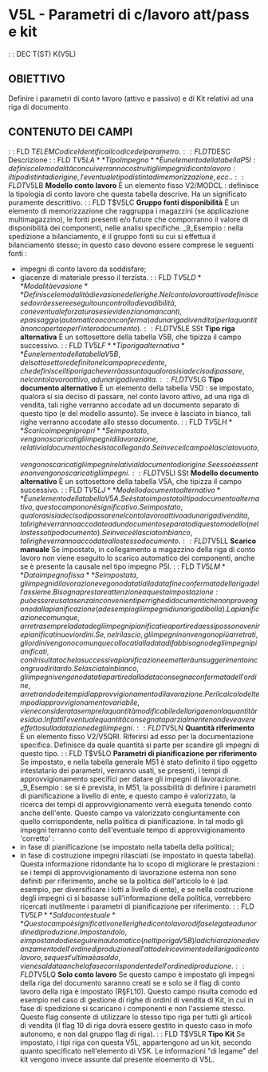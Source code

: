 # V5L - Parametri di c/lavoro att/pass e kit
 :  : DEC T(ST) K(V5L)
## OBIETTIVO
Definire i parametri di conto lavoro (attivo e passivo) e di Kit relativi ad una riga di documento.
## CONTENUTO DEI CAMPI
 :  : FLD T$ELEM Codice
Identifica il codice del parametro.
 :  : FLD T$DESC Descrizione
 :  : FLD T$V5LA **Tipo Impegno**
È un elemento della tabella P5I :  definisce le modalità con cui verranno costruiti gli impegni di conto lavoro :  il tipo distinta di origine, l'eventuale tipo distinta di memorizzazione, ecc..
 :  : FLD T$V5LB **Modello conto lavoro**
È un elemento fisso V2/MODCL :  definisce la tipologia di conto lavoro che questa tabella descrive. Ha un significato puramente descrittivo.
 :  : FLD T$V5LC **Gruppo fonti disponibilità**
È un elemento di memorizzazione che raggruppa i magazzini (se applicazione multimagazzino), le fonti presenti e/o future che comporranno il valore di disponibilità dei componenti, nelle analisi specifiche.
_9_Esempio :  nella spedizione a bilanciamento, è il gruppo fonti su cui si effettua il bilanciamento stesso; in questo caso devono essere comprese le seguenti fonti : 
-    impegni di conto lavoro da soddisfare;
-    giacenze di materiale presso il terzista.
 :  : FLD T$V5LD **Modalità evasione**
Definisce le modalità di evasione delle righe.
Nel conto lavoro attivo definisce se dovrà essere eseguito un controllo di evadibilità, con eventuale forzatura se si evidenziano mancanti, e passaggio (automatico o con conferma) ad una riga di vendita (per la quantità non coperta o per l'intero documento).
 :  : FLD T$V5LE SSt **Tipo riga alternativa**
È un sottosettore della tabella V5B, che tipizza il campo successivo.
 :  : FLD T$V5LF **Tipo riga alternativa**
È un elemento della tabella V5B, del sottosettore definito nel campo precedente, che definisce il tipo riga che verrà assunto qualora si sia deciso di passare, nel conto lavoro attivo, ad una riga di vendita.
 :  : FLD T$V5LG **Tipo documento alternativo**
È un elemento della tabella V5D :  se impostato, qualora si sia deciso di passare, nel conto lavoro attivo, ad una riga di vendita, tali righe verranno accodate ad un documento separato di questo tipo (e del modello assunto). Se invece è lasciato in bianco, tali righe verranno accodate allo stesso documento.
 :  : FLD T$V5LH **Scarico impegni propri**
Se impostato, vengono scaricati gli impegni di lavorazione, relativi al documento che si sta collegando. Se invece il campo è lasciato vuoto, vengono scaricati gli impegni relativi al documento di origine. Se esso è assente non vengono scaricati gli impegni.
 :  : FLD T$V5LI SSt **Modello documento alternativo**
È un sottosettore della tabella V5A, che tipizza il campo successivo.
 :  : FLD T$V5LJ **Modello documento alternativo**
È un elemento della tabella V5A.
Se è stato impostato il tipo documento alternativo, questo campo non è significativo.
Se impostato, qualora si sia deciso di passare nel conto lavoro attivo ad una riga di vendita, tali righe verranno accodate ad un documento separato di questo modello (nello stesso tipo documento). Se invece è lasciato in bianco, tali righe verranno accodate allo stesso documento.
 :  : FLD T$V5LL **Scarico manuale**
Se impostato, in collegamento a magazzino della riga di conto lavoro non viene eseguito lo scarico automatico dei componenti, anche se è presente la causale nel tipo impegno P5I.
 :  : FLD T$V5LM **Data impegno fissa**
Se impostata, gli impegni di lavorazione vegono datati alla data fine confermata della riga dell'assieme.
Bisogna prestare attenzione a questa impostazione :  può essere usata senza inconvenienti per righe di documenti che non provengono dalla pianificazione (ad esempio gli impegni di una riga di bolla).
La pianificazione comunque, arretra sempre la data degli impegni pianificati e a partire da essi possono venire pianificati nuovi ordini. Se, nel rilascio, gli impegni non vengono più arretrati, gli ordini vengono comunque collocati alla data di fabbisogno degli impegni pianificati, con il risultato che la successiva pianificazione emetterà un suggerimento incongruo di ritardo.
Se lasciata in bianco, gli impegni vengono datati a partire dalla data consegna confermata dell'ordine, arretrando dei tempi di approvvigionamento di lavorazione. Per il calcolo del tempo di approvvigionamento variabile, viene considerata sempre la quantità modificabile della riga e non la quantità residua. Infatti l'eventuale quantità consegnata parzialmente non deve avere effetto sulla datazione degli impegni.
 :  : FLD T$V5LN **Quantità riferimento**
È un elemento fisso V2/V5QRI. Riferirsi ad esso per la documentazione specifica. Definisce da quale quantità si parte per scandire gli impegni di questo tipo.
 :  : FLD T$V5LO **Parametri di pianificazione per riferimento**
Se impostato, e nella tabella generale M51 è stato definito il tipo oggetto intestatario dei parametri, verranno usati, se presenti, i tempi di approvvigionamento specifici per datare gli impegni di lavorazione.
_9_Esempio :  se si è prevista, in M51, la possibilità di definire i parametri di pianificazione a livello di ente, e questo campo è valorizzato, la ricerca dei tempi di approvvigionamento verrà eseguita tenendo conto anche dell'ente.
Questo campo va valorizzato congiuntamente con quello corrispondente, nella politica di pianificazione.
In tal modo gli impegni terranno conto dell'eventuale tempo di approvvigionamento 'corretto' : 
-    in fase di pianificazione (se impostato nella tabella della politica);
-    in fase di costruzione impegni rilasciati (se impostato in questa tabella).
Questa informazione ridondante ha lo scopo di migliorare le prestazioni :  se i tempi di approvvigionamento di lavorazione esterna non sono definiti per riferimento, anche se la politica dell'articolo lo è (ad esempio, per diversificare i lotti a livello di ente), e se nella costruzione degli impegni ci si basasse sull'informazione della politica, verrebbero ricercati inutilmente i parametri di pianificazione per riferimento.
 :  : FLD T$V5LP **Saldo contestuale**
Questo campo è significativo nelle righe di conto lavoro di fase legate ad un ordine di produzione.
Impostandolo, e impostando di eseguire in automatico (nel tipo riga V5B) la dichiarazione di avanzamento dell'ordine di produzione all'atto del ricevimento della riga di conto lavoro, se quest'ultima è a saldo, viene saldata anche la fase corrispondente dell'ordine di produzione.
 :  : FLD T$V5LQ **Solo conto lavoro**
Se questo campo è impostato gli impegni della riga del documento saranno creati se e solo se
il flag di conto lavoro della riga è impostato (R§FL10).
Questo campo risulta comodo ed esempio nel caso di gestione di righe di ordini di vendita di Kit,
in cui in fase di spedizione si scaricano i componenti e non l'assieme stesso. Questo
flag consente di utilizzare lo stesso tipo riga per tutti gli articoli di vendita (il
flag 10 di riga  dovrà essere gestito in questo caso in mofo autonomo, e non dal gruppo
flag di riga).
 :  : FLD T$V5LR **Tipo Kit**
Se impostato, i tipi riga con questa V5L, appartengono ad un kit, secondo quanto specificato nell'elemento di V5K. Le informazioni "di legame" del kit vengono invece assunte dal presente eloemento di V5L.
